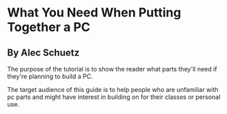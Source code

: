# What You Need When Putting Together a PC
## By Alec Schuetz
The purpose of the tutorial is to show the reader what parts they'll need if they're planning to build a PC. 

The target audience of this guide is to help people who are unfamiliar with pc parts and might have interest in building on for their classes or personal use.

